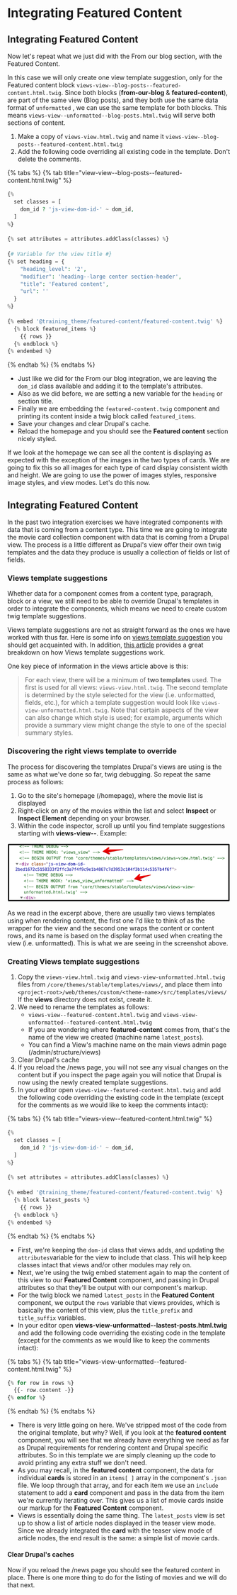# Integrating Featured Content

## Integrating Featured Content

Now let's repeat what we just did with the From our blog section, with the Featured Content.

In this case we will only create one view template suggestion, only for the Featured content block `views-view--blog-posts--featured-content.html.twig`. Since both blocks (**from-our-blog** & **featured-content**), are part of the same view (Blog posts), and they both use the same data format of `unformatted` , we can use the same template for both blocks. This means `views-view--unformatted--blog-posts.html.twig` will serve both sections of content.

1. Make a copy of `views-view.html.twig` and name it `views-view--blog-posts--featured-content.html.twig`
2. Add the following code overriding all existing code in the template.  Don't delete the comments.

{% tabs %}
{% tab title="view-view--blog-posts--featured-content.html.twig" %}
```php
{%
  set classes = [
    dom_id ? 'js-view-dom-id-' ~ dom_id,
  ]
%}

{% set attributes = attributes.addClass(classes) %}

{# Variable for the view title #}
{% set heading = {
    "heading_level": '2',
    "modifier": 'heading--large center section-header',
    "title": 'Featured content',
    "url": ''
  }
%}

{% embed '@training_theme/featured-content/featured-content.twig' %}
  {% block featured_items %}
    {{ rows }}
  {% endblock %}
{% endembed %}
```
{% endtab %}
{% endtabs %}

* Just like we did for the From our blog integration, we are leaving the `dom_id` class available and adding it to the template's attributes.
* Also as we did before, we are setting a new variable for the `heading` or section title.
* Finally we are embedding the `featured-content.twig` component and printing its content inside a twig block called `featured_items`.
* Save your changes and clear Drupal's cache.
* Reload the homepage and you should see the **Featured content** section nicely styled.

If we look at the homepage we can see all the content is displaying as expected with the exception of the images in the two types of cards. We are going to fix this so all images for each type of card display consistent width and height. We are going to use the power of images styles, responsive image styles, and view modes. Let's do this now.

## Integrating Featured Content

In the past two integration exercises we have integrated components with data that is coming from a content type. This time we are going to integrate the movie card collection component with data that is coming from a Drupal view. The process is a little different as Drupal's view offer their own twig templates and the data they produce is usually a collection of fields or list of fields.

### Views template suggestions

Whether data for a component comes from a content type, paragraph, block or a view, we still need to be able to override Drupal's templates in order to integrate the components, which means we need to create custom twig template suggestions.

Views template suggestions are not as straight forward as the ones we have worked with thus far. Here is some info on [views template suggestion](https://api.drupal.org/api/drupal/core!modules!views!views.theme.inc/group/views_templates/8.2.x) you should get acquainted with. In addition, [this article](http://redcrackle.com/blog/drupal-8/theme-views-templates) provides a great breakdown on how Views template suggestions work.

One key piece of information in the views article above is this:

> For each view, there will be a minimum of **two templates** used. The first is used for all views: `views-view.html.twig`. The second template is determined by the style selected for the view (i.e. unformatted, fields, etc.), for which a template suggestion would look like `views-view-unformatted.html.twig`. Note that certain aspects of the view can also change which style is used; for example, arguments which provide a summary view might change the style to one of the special summary styles.

### Discovering the right views template to override

The process for discovering the templates Drupal's views are using is the same as what we've done so far, twig debugging. So repeat the same process as follows:

1. Go to the site's homepage (/homepage), where the movie list is displayed
2. Right-click on any of the movies within the list and select **Inspect** or **Inspect Element** depending on your browser.
3. Within the code inspector, scroll up until you find template suggestions starting with **views-view--**. Example:

![Example of twig debug showing views templates](../.gitbook/assets/views-1.png)

As we read in the excerpt above, there are usually two views templates using when rendering content, the first one I'd like to think of as the wrapper for the view and the second one wraps the content or content rows, and its name is based on the display format used when creating the view (i.e. unformatted). This is what we are seeing in the screenshot above.

### Creating Views template suggestions

1. Copy the `views-view.html.twig` and `views-view-unformatted.html.twig` files from `/core/themes/stable/templates/views/`, and place them into `<project-root>/web/themes/custom/<theme-name>/src/templates/views/` If the **views** directory does not exist, create it.
2. We need to rename the templates as follows:
   * `views-view--featured-content.html.twig` and `views-view-unformatted--featured-content.html.twig`
   * If you are wondering where **featured-content** comes from, that's the name of the view we created (machine name `latest_posts`).
   * You can find a View's machine name on the main views admin page (/admin/structure/views)
3. Clear Drupal's cache
4. If you reload the /news page, you will not see any visual changes on the content but if you inspect the page again you will notice that Drupal is now using the newly created template suggestions.
5. In your editor open `views-view--featured-content.html.twig` and add the following code overriding the existing code in the template (except for the comments as we would like to keep the comments intact):

{% tabs %}
{% tab title="views-view--featured-content.html.twig" %}
```php
{%
  set classes = [
    dom_id ? 'js-view-dom-id-' ~ dom_id,
  ]
%}

{% set attributes = attributes.addClass(classes) %}

{% embed '@training_theme/featured-content/featured-content.twig' %}
  {% block latest_posts %}
    {{ rows }}
  {% endblock %}
{% endembed %}
```
{% endtab %}
{% endtabs %}

* First, we're keeping the `dom-id` class that views adds, and updating the `attributes`variable for the view to include that class. This will help keep classes intact that views and/or other modules may rely on.
* Next, we're using the twig embed statement again to map the content of this view to our **Featured Content** component, and passing in Drupal attributes so that they'll be output with our component's markup.
* For the twig block we named `latest_posts` in the **Featured Content** component, we output the `rows` variable that views provides, which is basically the content of this view, plus the `title_prefix` and `title_suffix` variables.
* In your editor open **views-view-unformatted--lastest-posts.html.twig** and add the following code overriding the existing code in the template (except for the comments as we would like to keep the comments intact):

{% tabs %}
{% tab title="views-view-unformatted--featured-content.html.twig" %}
```php
{% for row in rows %}
  {{- row.content -}}
{% endfor %}
```
{% endtab %}
{% endtabs %}

* There is very little going on here. We've stripped most of the code from the original template, but why? Well, if you look at the **featured content** component, you will see that we already have everything we need as far as Drupal requirements for rendering content and Drupal specific attributes. So in this template we are simply cleaning up the code to avoid printing any extra stuff we don't need.
* As you may recall, in the **featured content** component, the data for individual **cards** is stored in an `items[ ]` array in the component's `.json` file. We loop through that array, and for each item we use an `include` statement to add a **card** component and pass in the data from the item we're currently iterating over. This gives us a list of movie cards inside our markup for the **Featured Content** component.
* Views is essentially doing the same thing. The `latest_posts` view is set up to show a list of article nodes displayed in the teaser view mode. Since we already integrated the **card** with the teaser view mode of article nodes, the end result is the same: a simple list of movie cards.

#### Clear Drupal's caches

Now if you reload the /news page you should see the featured content in place. There is one more thing to do for the listing of movies and we will do that next.
